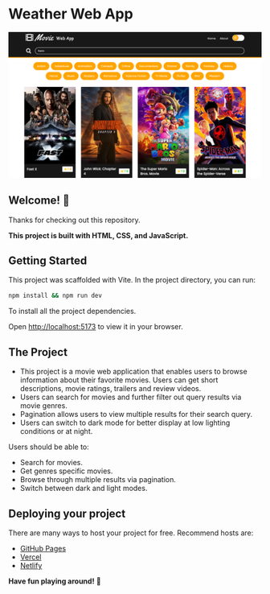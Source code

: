 # Weather Web App

![Design preview for the Weather Web App](public/images/Homepage.png)

## Welcome! 👋

Thanks for checking out this repository.

**This project is built with HTML, CSS, and JavaScript.**

## Getting Started

This project was scaffolded with Vite. In the project directory, you can run:

```sh
npm install && npm run dev
```

To install all the project dependencies.

Open [http://localhost:5173](http://localhost:5173) to view it in your browser.

## The Project

- This project is a movie web application that enables users to browse information about their favorite movies. Users can get short descriptions, movie ratings, trailers and review videos.
- Users can search for movies and further filter out query results via movie genres.
- Pagination allows users to view multiple results for their search query.
- Users can switch to dark mode for better display at low lighting conditions or at night.

Users should be able to:

- Search for movies.
- Get genres specific movies.
- Browse through multiple results via pagination.
- Switch between dark and light modes.

## Deploying your project

There are many ways to host your project for free. Recommend hosts are:

- [GitHub Pages](https://pages.github.com/)
- [Vercel](https://vercel.com/)
- [Netlify](https://www.netlify.com/)

**Have fun playing around!** 🚀
